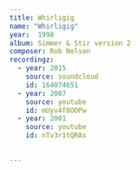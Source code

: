 ```yaml
---
title: Whirligig
name: "Whirligig"
year:  1998
album: Simmer & Stir version 2
composer: Rob Nelson
recordingz:
  - year: 2015
    source: soundcloud
    id: 164074651
  - year: 2007
    source: youtube
    id: mUyv4f8OOPw
  - year: 2001
    source: youtube
    id: nTv3r1tQRAs

 
---
```



